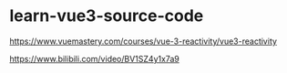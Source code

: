 # learn-vue3-source-code

https://www.vuemastery.com/courses/vue-3-reactivity/vue3-reactivity

https://www.bilibili.com/video/BV1SZ4y1x7a9
